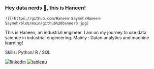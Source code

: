### Hey data nerds 👋, this is Haneen!
    ![](https://github.com/Haneen-Saymeh/Haneen-Saymeh/blob/main/github%20banner3.jpg)

This is Haneen, an industrial engineer. I am on my journey to use data science in industrial engineering. 
Mainly : Datan analytics and machine learning!

Skills: Python/ R / SQL



[<img src='https://cdn.jsdelivr.net/npm/simple-icons@3.0.1/icons/linkedin.svg' alt='linkedin' height='40'>](https://www.linkedin.com/in/https://www.linkedin.com/in/haneen-saymeh-ie//)  [<img src='https://cdn.jsdelivr.net/npm/simple-icons@3.0.1/icons/tableau.svg' alt='tableau' height='40'>](https://public.tableau.com/app/profile/haneen4940)  

